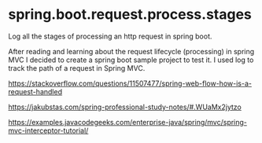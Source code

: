 # spring.boot.request.process.stages
Log all the stages of processing an http request in spring boot. 

After reading and learning about the request lifecycle (processing) in spring MVC
I decided to create a spring boot sample project to test it.
I used log to track the path of a request in Spring MVC. 

https://stackoverflow.com/questions/11507477/spring-web-flow-how-is-a-request-handled

https://jakubstas.com/spring-professional-study-notes/#.WUaMx2jytzo 

https://examples.javacodegeeks.com/enterprise-java/spring/mvc/spring-mvc-interceptor-tutorial/

